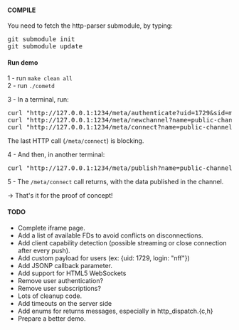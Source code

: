 #### COMPILE

You need to fetch the http-parser submodule, by typing:
<pre>
git submodule init
git submodule update
</pre>


#### Run demo
1 - run `make clean all`  
2 - run `./cometd`

3 - In a terminal, run:
<pre>
curl "http://127.0.0.1:1234/meta/authenticate?uid=1729&sid=my-secret-sid&payload={}"
curl "http://127.0.0.1:1234/meta/newchannel?name=public-channel&key=c4rp2n3H5KzX"
curl "http://127.0.0.1:1234/meta/connect?name=public-channel&uid=1729&sid=my-secret-sid"
</pre>
The last HTTP call (`/meta/connect`) is blocking.


4 - And then, in another terminal:
<pre>
curl "http://127.0.0.1:1234/meta/publish?name=public-channel&data=hello-world-of-comet&uid=1729&sid=my-secret-sid"
</pre>

5 - The `/meta/connect` call returns, with the data published in the channel.

→ That's it for the proof of concept!

#### TODO
* Complete iframe page.
* Add a list of available FDs to avoid conflicts on disconnections.
* Add client capability detection (possible streaming or close connection after every push).
* Add custom payload for users (ex: {uid: 1729, login: "nff"})
* Add JSONP callback parameter.
* Add support for HTML5 WebSockets
* Remove user authentication?
* Remove user subscriptions?
* Lots of cleanup code.
* Add timeouts on the server side
* Add enums for returns messages, especially in http_dispatch.{c,h}
* Prepare a better demo.

